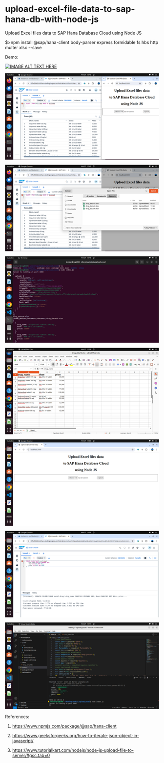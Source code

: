 # upload-excel-file-data-to-sap-hana-db-with-node-js
Upload Excel files data to SAP Hana Database Cloud using Node JS

$>npm install @sap/hana-client body-parser express formidable fs hbs http multer xlsx --save

Demo:

[![IMAGE ALT TEXT HERE](http://img.youtube.com/vi/2L4Dq80jpVw/0.jpg)](http://www.youtube.com/watch?v=2L4Dq80jpVw)

![alt text](https://github.com/jenizar/upload-excel-file-data-to-sap-hana-db-with-node-js/blob/main/screenshots/pic1.png)

![alt text](https://github.com/jenizar/upload-excel-file-data-to-sap-hana-db-with-node-js/blob/main/screenshots/pic2.png)

![alt text](https://github.com/jenizar/upload-excel-file-data-to-sap-hana-db-with-node-js/blob/main/screenshots/pic3.png)

![alt text](https://github.com/jenizar/upload-excel-file-data-to-sap-hana-db-with-node-js/blob/main/screenshots/pic4.png)

![alt text](https://github.com/jenizar/upload-excel-file-data-to-sap-hana-db-with-node-js/blob/main/screenshots/pic5.png)

![alt text](https://github.com/jenizar/upload-excel-file-data-to-sap-hana-db-with-node-js/blob/main/screenshots/pic6.png)

![alt text](https://github.com/jenizar/upload-excel-file-data-to-sap-hana-db-with-node-js/blob/main/screenshots/pic7.png)

References:

1. https://www.npmjs.com/package/@sap/hana-client

2. https://www.geeksforgeeks.org/how-to-iterate-json-object-in-javascript/

3. https://www.tutorialkart.com/nodejs/node-js-upload-file-to-server/#gsc.tab=0

